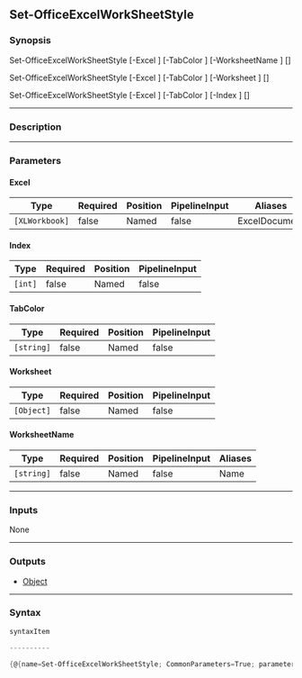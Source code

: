 Set-OfficeExcelWorkSheetStyle
-----------------------------




### Synopsis

Set-OfficeExcelWorkSheetStyle [-Excel <XLWorkbook>] [-TabColor <string>] [-WorksheetName <string>] [<CommonParameters>]

Set-OfficeExcelWorkSheetStyle [-Excel <XLWorkbook>] [-TabColor <string>] [-Worksheet <Object>] [<CommonParameters>]

Set-OfficeExcelWorkSheetStyle [-Excel <XLWorkbook>] [-TabColor <string>] [-Index <int>] [<CommonParameters>]




---


### Description


---


### Parameters
#### **Excel**




|Type          |Required|Position|PipelineInput|Aliases      |
|--------------|--------|--------|-------------|-------------|
|`[XLWorkbook]`|false   |Named   |false        |ExcelDocument|



#### **Index**




|Type   |Required|Position|PipelineInput|
|-------|--------|--------|-------------|
|`[int]`|false   |Named   |false        |



#### **TabColor**




|Type      |Required|Position|PipelineInput|
|----------|--------|--------|-------------|
|`[string]`|false   |Named   |false        |



#### **Worksheet**




|Type      |Required|Position|PipelineInput|
|----------|--------|--------|-------------|
|`[Object]`|false   |Named   |false        |



#### **WorksheetName**




|Type      |Required|Position|PipelineInput|Aliases|
|----------|--------|--------|-------------|-------|
|`[string]`|false   |Named   |false        |Name   |





---


### Inputs
None




---


### Outputs
* [Object](https://learn.microsoft.com/en-us/dotnet/api/System.Object)






---


### Syntax
```PowerShell
syntaxItem
```
```PowerShell
----------
```
```PowerShell
{@{name=Set-OfficeExcelWorkSheetStyle; CommonParameters=True; parameter=System.Object[]}, @{name=Set-OfficeExcelWorkSheetStyle; CommonParameters=True; parameter=System.Object[]},…
```
